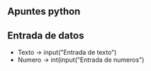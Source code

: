 ## Apuntes python
## Entrada de datos
- Texto -> input("Entrada de texto")
- Numero -> int(input("Entrada de numeros") 












